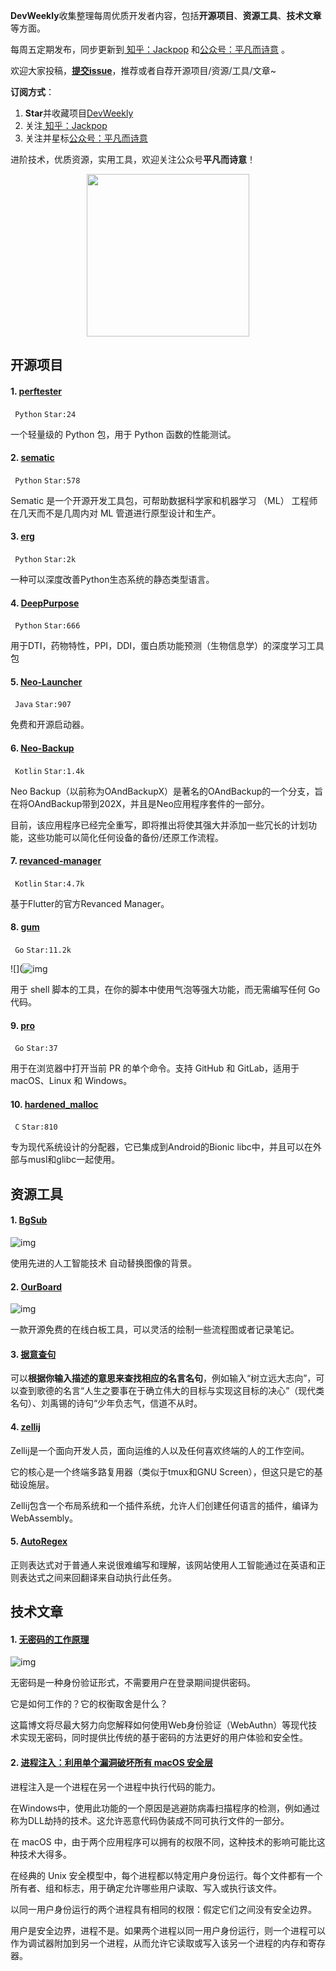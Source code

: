 **DevWeekly**收集整理每周优质开发者内容，包括**开源项目**、**资源工具**、**技术文章**等方面。

每周五定期发布，同步更新到<a href="https://www.zhihu.com/people/sharetechlee/activities">
知乎：Jackpop</a> 和<a href="https://mp.weixin.qq.com/s/hTZAGgkiMS0XPZ9OHQxFJg" rel="nofollow">公众号：平凡而诗意</a> 。

欢迎大家投稿，**[提交issue](https://github.com/Jackpopc/DevWeekly/issues)**，推荐或者自荐开源项目/资源/工具/文章~

**订阅方式**：

1. **Star**并收藏项目[DevWeekly](https://github.com/Jackpopc/DevWeekly)
2. 关注<a href="https://www.zhihu.com/people/sharetechlee/activities">
   知乎：Jackpop</a>
3. 关注并星标<a href="https://mp.weixin.qq.com/s/hTZAGgkiMS0XPZ9OHQxFJg" rel="nofollow">公众号：平凡而诗意</a>  

进阶技术，优质资源，实用工具，欢迎关注公众号**平凡而诗意**！

<p align="center">
    <img src="https://s1.ax1x.com/2022/07/10/jsCAdH.jpg" width="260" height="260"></img>
</p>

## 开源项目

#### 1. [perftester](https://github.com/nyggus/perftester)

` Python` `Star:24`

一个轻量级的 Python 包，用于 Python 函数的性能测试。

#### 2. [sematic](https://github.com/sematic-ai/sematic)

` Python` `Star:578`

Sematic 是一个开源开发工具包，可帮助数据科学家和机器学习 （ML） 工程师在几天而不是几周内对 ML 管道进行原型设计和生产。

#### 3. [erg](https://github.com/erg-lang/erg)

` Python` `Star:2k`

一种可以深度改善Python生态系统的静态类型语言。

#### 4. [DeepPurpose](https://github.com/kexinhuang12345/DeepPurpose)

` Python` `Star:666`

用于DTI，药物特性，PPI，DDI，蛋白质功能预测（生物信息学）的深度学习工具包

#### 5. [Neo-Launcher](https://github.com/NeoApplications/Neo-Launcher)

` Java` `Star:907`

免费和开源启动器。

#### 6. [Neo-Backup](https://github.com/NeoApplications/Neo-Backup)

` Kotlin` `Star:1.4k`

Neo Backup（以前称为OAndBackupX）是著名的OAndBackup的一个分支，旨在将OAndBackup带到202X，并且是Neo应用程序套件的一部分。

目前，该应用程序已经完全重写，即将推出将使其强大并添加一些冗长的计划功能，这些功能可以简化任何设备的备份/还原工作流程。

#### 7. [revanced-manager](https://github.com/revanced/revanced-manager)

` Kotlin` `Star:4.7k`

基于Flutter的官方Revanced Manager。

#### 8. [gum](https://github.com/charmbracelet/gum)

` Go` `Star:11.2k`

![](![img](https://pica.zhimg.com/80/v2-c5979d0d5e701110681b499b9c0a4929_720w.png)

用于 shell 脚本的工具，在你的脚本中使用气泡等强大功能，而无需编写任何 Go 代码。

#### 9. [pro](https://github.com/Wowu/pro)

` Go` `Star:37`

用于在浏览器中打开当前 PR 的单个命令。支持 GitHub 和 GitLab，适用于 macOS、Linux 和 Windows。

#### 10. [hardened_malloc](https://github.com/GrapheneOS/hardened_malloc)

` C` `Star:810`

专为现代系统设计的分配器，它已集成到Android的Bionic libc中，并且可以在外部与musl和glibc一起使用。

## 资源工具

#### 1. [BgSub](https://bgsub.cn/)

![img](https://pic1.zhimg.com/80/v2-ace682beec265330d9d783703a9c5210_720w.webp)

使用先进的人工智能技术 自动替换图像的背景。

#### 2. [OurBoard](https://www.ourboard.io/)

![img](https://pic1.zhimg.com/80/v2-00a444186be12e7daf780ea5f9675010_720w.png)

一款开源免费的在线白板工具，可以灵活的绘制一些流程图或者记录笔记。

#### 3. [据意查句](https://wantquotes.net/)

可以**根据你输入描述的意思来查找相应的名言名句**，例如输入“树立远大志向”，可以查到歌德的名言“人生之要事在于确立伟大的目标与实现这目标的决心”（现代类名句）、刘禹锡的诗句“少年负志气，信道不从时。

#### 4. [zellij](https://github.com/zellij-org/zellij)

Zellij是一个面向开发人员，面向运维的人以及任何喜欢终端的人的工作空间。

它的核心是一个终端多路复用器（类似于tmux和GNU Screen），但这只是它的基础设施层。

Zellij包含一个布局系统和一个插件系统，允许人们创建任何语言的插件，编译为WebAssembly。

#### 5. [AutoRegex](https://www.autoregex.xyz/)

正则表达式对于普通人来说很难编写和理解，该网站使用人工智能通过在英语和正则表达式之间来回翻译来自动执行此任务。

## 技术文章

#### 1. [无密码的工作原理](https://goteleport.com/blog/how-passwordless-works/)

![img](https://picx.zhimg.com/80/v2-73a1184ea2977b2a2c3af43cd91f3e4f_720w.png)

无密码是一种身份验证形式，不需要用户在登录期间提供密码。

它是如何工作的？它的权衡取舍是什么？

这篇博文将尽最大努力向您解释如何使用Web身份验证（WebAuthn）等现代技术实现无密码，同时提供比传统的基于密码的方法更好的用户体验和安全性。

#### 2. [进程注入：利用单个漏洞破坏所有 macOS 安全层](https://sector7.computest.nl/post/2022-08-process-injection-breaking-all-macos-security-layers-with-a-single-vulnerability/)

进程注入是一个进程在另一个进程中执行代码的能力。

在Windows中，使用此功能的一个原因是逃避防病毒扫描程序的检测，例如通过称为DLL劫持的技术。这允许恶意代码伪装成不同可执行文件的一部分。

在 macOS 中，由于两个应用程序可以拥有的权限不同，这种技术的影响可能比这种技术大得多。

在经典的 Unix 安全模型中，每个进程都以特定用户身份运行。每个文件都有一个所有者、组和标志，用于确定允许哪些用户读取、写入或执行该文件。

以同一用户身份运行的两个进程具有相同的权限：假定它们之间没有安全边界。

用户是安全边界，进程不是。如果两个进程以同一用户身份运行，则一个进程可以作为调试器附加到另一个进程，从而允许它读取或写入该另一个进程的内存和寄存器。

 

